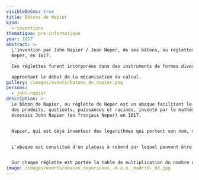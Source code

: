 ```yaml
---
visibleInCms: true
title: Bâtons de Napier
kind:
  - inventions
thematique: pre-informatique
year: 1617
abstract: >-
  L'invention par John Napier / Jean Neper, de ses bâtons, ou réglettes de
  Neper, en 1617. 

  Ces réglettes furent incorporées dans des instruments de formes diverses, parfois

  approchant le début de la mécanisation du calcul.
gallery: /images/events/batons_de_napier.png
persons:
  - john-napier
description: >-
  Le bâton de Napier, ou réglette de Neper est un abaque facilitant le calcul
  des produits, quotients, puissances et racines, inventé par le mathématicien
  écossais John Napier (en français Neper) en 1617.


  Napier, qui est déjà inventeur des logarithmes qui portent son nom, décrit sa nouvelle invention dans son ouvrage Rhabdologie (du Grec ραβδoς, règle, et λóγoς, étude). Comme pour les logarithmes, son procédé est basé sur la transformation de puissances en produits et de racines en divisions.


  L'abaque est constitué d'un plateau à rebord sur lequel peuvent être placées des réglettes gravées. Le bord gauche du plateau est gravé lui aussi, divisé en neuf cases numérotées de 1 à 9. Les dix types de réglettes, qui ont donné leur nom à l'ensemble du dispositif, étaient originellement en os, d'où le nom anglais de Napier's bones. Elles sont divisées en neuf cases. La case supérieure porte un nombre de 0 à 9. Les huit autres cases sont divisées en deux par un trait diagonal.


  Sur chaque réglette est portée la table de multiplication du nombre qui apparaît sur la case supérieure. Ainsi sur la réglette qui débute par le 7, les cases suivantes contiendront 14, 21, 28… jusqu'à 63. Ce sont des nombres à deux chiffres, on fait figurer le chiffre des dizaines et celui des unités de part et d'autre du trait diagonal (voir illustration ci-contre).
image: /images/events/abacos_neperianos_-m.a.n._madrid-_03.jpg
---
```

